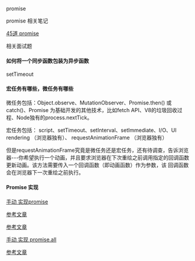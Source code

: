 promise

promise 相关笔记

[45道 promise](https://juejin.im/post/6844904077537574919)

相关面试题

#### 如何将一个同步函数包装为异步函数

setTimeout

####  宏任务有哪些，微任务有哪些

微任务包括：Object.observe、MutationObserver、Promise.then() 或 catch()、Promise 为基础开发的其他技术，比如fetch API、V8的垃圾回收过程、Node独有的process.nextTick。

宏任务包括： script、setTimeout、setInterval、setImmediate、I/O、UI rendering （浏览器独有）、 requestAnimationFrame （浏览器独有）


但是requestAnimationFrame究竟是微任务还是宏任务，还有待调查，告诉浏览器---你希望执行一个动画，并且要求浏览器在下次重绘之前调用指定的回调函数更新动画。该方法需要传入一个回调函数（即动画函数）作为参数，该
回调函数会在浏览器下一次重绘之前执行。

#### Promise 实现

[手动 实现promise](./promise-note.md)

[参考文章](https://juejin.im/post/6850037281206566919)

[参考文章](https://github.com/careteenL/blog/issues/1)

[手动 实现 promise.all](./api-promise-all.js)

[参考文章](https://juejin.im/post/6844904182017687559)












